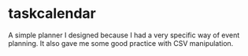 # taskcalendar
A simple planner I designed because I had a very specific way of event planning. It also gave me some good practice with CSV manipulation.
